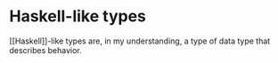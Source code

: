 # Haskell-like types

[[Haskell]]-like types are, in my understanding, a type of data type that describes behavior.

